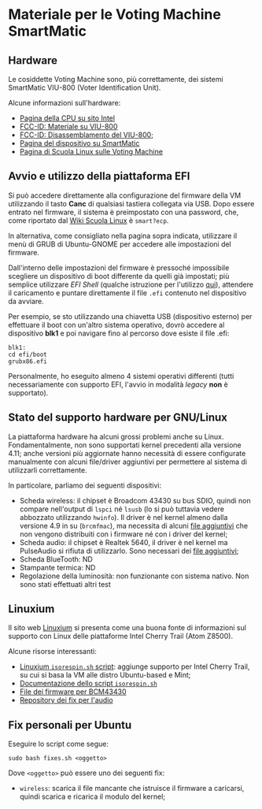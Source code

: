 # Materiale per le Voting Machine SmartMatic #

## Hardware ##

Le cosiddette Voting Machine sono, più correttamente, dei sistemi SmartMatic
VIU-800 (Voter Identification Unit).

Alcune informazioni sull'hardware:

* [Pagina della CPU su sito Intel](https://ark.intel.com/it/products/87383/Intel-Atom-x5-Z8300-Processor-2M-Cache-up-to-1_84-GHz)
* [FCC-ID: Materiale su VIU-800](https://fccid.io/2AGVK-VIU-800)
* [FCC-ID: Disassemblamento del VIU-800](https://fccid.io/2AGVK-VIU-800/Internal-Photos/Internal-photos-3266464.html);
* [Pagina del dispositivo su SmartMatic](http://www.smartmatic.com/voting/hardware/detail/viu-800/)
* [Pagina di Scuola Linux sulle Voting Machine](http://wiki.scuola.linux.it/doku.php?id=voting_machine_lombardia)

## Avvio e utilizzo della piattaforma EFI ##

Si può accedere direttamente alla configurazione del firmware della VM
utilizzando il tasto **Canc** di qualsiasi tastiera collegata via USB. Dopo
essere entrato nel firmware, il sistema è preimpostato con una password, che,
come riportato dal [Wiki Scuola Linux](http://wiki.scuola.linux.it/doku.php?id=voting_machine_lombardia) è `smart?ecp`.

In alternativa, come consigliato nella pagina sopra indicata, utilizzare il
menù di GRUB di Ubuntu-GNOME per accedere alle impostazioni del firmware.

Dall'interno delle impostazioni del firmware è pressoché impossibile scegliere
un dispositivo di boot differente da quelli già impostati; più semplice
utilizzare *EFI Shell* (qualche istruzione per l'utilizzo
[qui](https://downloadmirror.intel.com/16018/eng/EFI_Deployment.pdf)),
attendere il caricamento e puntare direttamente il file `.efi` contenuto nel
dispositivo da avviare.

Per esempio, se sto utilizzando una chiavetta USB (dispositivo esterno) per
effettuare il boot con un'altro sistema operativo, dovrò accedere al
dispositivo **blk1** e poi navigare fino al percorso dove esiste il file .efi:

    blk1:
    cd efi/boot
    grubx86.efi

Personalmente, ho eseguito almeno 4 sistemi operativi differenti (tutti
necessariamente con supporto EFI, l'avvio in modalità *legacy* **non** è supportato).

## Stato del supporto hardware per GNU/Linux ##

La piattaforma hardware ha alcuni grossi problemi anche su Linux.
Fondamentalmente, non sono supportati kernel precedenti alla versione 4.11;
anche versioni più aggiornate hanno necessità di essere configurate
manualmente con alcuni file/driver aggiuntivi per permettere al sistema di
utilizzarli correttamente.

In particolare, parliamo dei seguenti dispositivi:

* Scheda wireless: il chipset è Broadcom 43430 su bus SDIO, quindi non compare
  nell'output di `lspci` né `lsusb` (lo si può tuttavia vedere abbozzato
utilizzando `hwinfo`). Il driver è nel kernel almeno dalla versione 4.9 in su
(`brcmfmac`), ma necessita di alcuni [file
aggiuntivi](http://jwrdegoede.danny.cz/brcm-firmware/) che non vengono
distribuiti con i firmware né con i driver del kernel;
* Scheda audio: il chipset è Realtek 5640, il driver è nel kernel ma
  PulseAudio si rifiuta di utilizzarlo. Sono necessari dei [file
aggiuntivi](https://github.com/plbossart/UCM/tree/master/bytcr-rt5640);
* Scheda BlueTooth: ND
* Stampante termica: ND
* Regolazione della luminosità: non funzionante con sistema nativo. Non sono
  stati effettuati altri test

## Linuxium ##

Il sito web [Linuxium](http://linuxiumcomau.blogspot.com/) si presenta come
una buona fonte di informazioni sul supporto con Linux delle piattaforme Intel
Cherry Trail (Atom Z8500).

Alcune risorse interessanti:

* [Linuxium `isorespin.sh` script](http://linuxiumcomau.blogspot.com/2018/04/latest-improvements-to-isorespinsh.html): aggiunge supporto per Intel Cherry Trail, su cui si basa la VM alle distro Ubuntu-based e Mint;
* [Documentazione dello script `isorespin.sh`](http://linuxiumcomau.blogspot.com/2017/06/customizing-ubuntu-isos-documentation.html)
* [File dei firmware per BCM43430](http://jwrdegoede.danny.cz/brcm-firmware/)
* [Repository dei fix per l'audio](https://github.com/plbossart/UCM)

## Fix personali per Ubuntu ##

Eseguire lo script come segue:

	sudo bash fixes.sh <oggetto>

Dove `<oggetto>` può essere uno dei seguenti fix:

* `wireless`: scarica il file mancante che istruisce il firmware a caricarsi,
  quindi scarica e ricarica il modulo del kernel;
